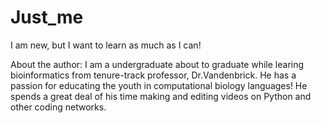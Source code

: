 # Just_me
I am new, but I want to learn as much as I can!

About the author:
I am a undergraduate about to graduate while learing bioinformatics from tenure-track professor, Dr.Vandenbrick. He has a passion for educating the youth in computational biology languages! He spends a great deal of his time making and editing videos on Python and other coding networks.
